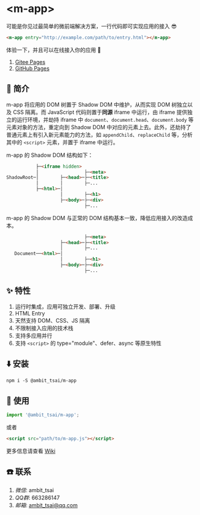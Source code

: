 # &lt;m-app&gt;
可能是你见过最简单的微前端解决方案，一行代码即可实现应用的接入 😎
```html
<m-app entry="http://example.com/path/to/entry.html"></m-app>
```
体验一下，并且可以在线接入你的应用 🎉
1. <a href="http://ambit.gitee.io/m-app/" target="_blank">Gitee Pages</a>
1. <a href="https://ambit-tsai.github.io/m-app/" target="_blank">GitHub Pages</a>


## 📃 简介
m-app 将应用的 DOM 树置于 Shadow DOM 中维护，从而实现 DOM 树独立以及 CSS 隔离。而 JavaScript 代码则置于**同源** iframe 中运行，由 iframe 提供独立的运行环境，并劫持 iframe 中 `document`、`document.head`、`document.body` 等元素对象的方法，重定向到 Shadow DOM 中对应的元素上去。此外，还劫持了普通元素上有引入新元素能力的方法，如 `appendChild`、`replaceChild` 等，分析其中的 `<script>` 元素，并置于 iframe 中运行。

m-app 的 Shadow DOM 结构如下：
```html
           ├─<iframe hidden>  
           │                 ├─<meta>
ShadowRoot─│        ├─<head>─├─<title>
           │        │        ├─...
           ├─<html>─│
                    │        ├─<h1>
                    ├─<body>─├─<div>
                             ├─...
```
m-app 的 Shadow DOM 与正常的 DOM 结构基本一致，降低应用接入的改造成本。
```html
                             ├─<meta>
                    ├─<head>─├─<title>
                    │        ├─...
   Document──<html>─│
                    │        ├─<h1>
                    ├─<body>─├─<div>
                             ├─...
```


## ✨ 特性
1. 运行时集成，应用可独立开发、部署、升级
1. HTML Entry
1. 天然支持 DOM、CSS、JS 隔离
1. 不限制接入应用的技术栈
1. 支持多应用并行
1. 支持 `<script>` 的 type="module"、defer、async 等原生特性


## ⬇️ 安装
```
npm i -S @ambit_tsai/m-app
```


## 🔨 使用
```javascript
import '@ambit_tsai/m-app';
```
或者
```html
<script src="path/to/m-app.js"></script>
```
更多信息请查看 <a href="https://github.com/ambit-tsai/m-app/wiki" target="_blank">Wiki</a>


## ☎️ 联系
1. *微信*: ambit_tsai
1. *QQ群*: 663286147
1. *邮箱*: ambit_tsai@qq.com
